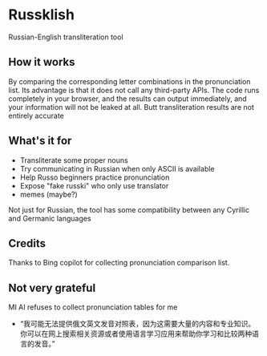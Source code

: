 # Russklish
Russian-English transliteration tool
## How it works
By comparing the corresponding letter combinations in the pronunciation list. Its advantage is that it does not call any third-party APIs. The code runs completely in your browser, and the results can output immediately, and your information will not be leaked at all. Butt transliteration results are not entirely accurate

## What's it for
- Transliterate some proper nouns
- Try communicating in Russian when only ASCII is available
- Help Russo beginners practice pronunciation
- Expose "fake russki" who only use translator
- memes (maybe?)

Not just for Russian, the tool has some compatibility between any Cyrillic and Germanic languages

## Credits
Thanks to Bing copilot for collecting pronunciation comparison list.

## Not very grateful
MI AI refuses to collect pronunciation tables for me
- “我可能无法提供俄文英文发音对照表，因为这需要大量的内容和专业知识。你可以在网上搜索相关资源或者使用语言学习应用来帮助你学习和比较两种语言的发音。”
